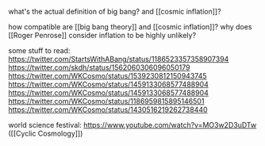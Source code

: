 what's the actual definition of big bang? and [[cosmic inflation]]?

how compatible are [[big bang theory]] and [[cosmic inflation]]? why does [[Roger Penrose]] consider inflation to be highly unlikely?

some stuff to read:
https://twitter.com/StartsWithABang/status/1186523357358907394
https://twitter.com/skdh/status/1562060306096050179
https://twitter.com/WKCosmo/status/1539230812150943745
https://twitter.com/WKCosmo/status/1459133068577488904
https://twitter.com/WKCosmo/status/1459133068577488904
https://twitter.com/WKCosmo/status/1186959815895146501
https://twitter.com/WKCosmo/status/1430516219262738440

world science festival: 
https://www.youtube.com/watch?v=MO3w2D3uDTw ([[Cyclic Cosmology]]) 


